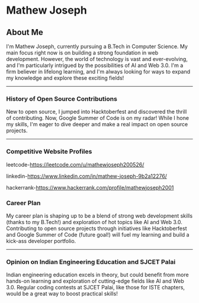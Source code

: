 # Mathew Joseph

## About Me

I'm Mathew Joseph, currently pursuing a B.Tech in Computer Science. My main focus right now is on building a strong foundation in web development.  However, the world of technology is vast and ever-evolving, and I'm particularly intrigued by the possibilities of AI and Web 3.0.  I'm a firm believer in lifelong learning, and I'm always looking for ways to expand my knowledge and explore these exciting fields!

---
### History of Open Source Contributions 

New to open source, I jumped into Hacktoberfest and discovered the thrill of contributing. Now, Google Summer of Code is on my radar!  While I hone my skills, I'm eager to dive deeper and make a real impact on open source projects.

---
### Competitive Website Profiles
leetcode-https://leetcode.com/u/mathewjoseph200526/

linkedin-https://www.linkedin.com/in/mathew-joseph-9b2a12276/

hackerrank-https://www.hackerrank.com/profile/mathewjoseph2001
### Career Plan

My career plan is shaping up to be a blend of strong web development skills (thanks to my B.Tech!) and exploration of hot topics like AI and Web 3.0. Contributing to open source projects through initiatives like Hacktoberfest and Google Summer of Code (future goal!) will fuel my learning and build a kick-ass developer portfolio.


---

### Opinion on Indian Engineering Education and SJCET Palai

Indian engineering education excels in theory, but could benefit from more hands-on learning and exploration of cutting-edge fields like AI and Web 3.0.  Regular coding contests at SJCET Palai, like those for ISTE chapters, would be a great way to boost practical skills!
